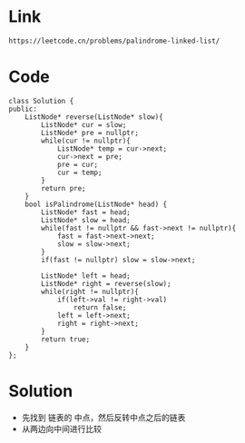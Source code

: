 # Link
    https://leetcode.cn/problems/palindrome-linked-list/
# Code
    class Solution {
    public:
        ListNode* reverse(ListNode* slow){
            ListNode* cur = slow;
            ListNode* pre = nullptr; 
            while(cur != nullptr){
                ListNode* temp = cur->next;
                cur->next = pre;
                pre = cur;
                cur = temp;
            }
            return pre;
        }
        bool isPalindrome(ListNode* head) {
            ListNode* fast = head;
            ListNode* slow = head;
            while(fast != nullptr && fast->next != nullptr){
                fast = fast->next->next;
                slow = slow->next;
            }
            if(fast != nullptr) slow = slow->next;

            ListNode* left = head;
            ListNode* right = reverse(slow);
            while(right != nullptr){
                if(left->val != right->val)
                    return false;
                left = left->next;
                right = right->next;
            }
            return true;
        }
    };
# Solution
  * 先找到 链表的 中点，然后反转中点之后的链表
  * 从两边向中间进行比较
